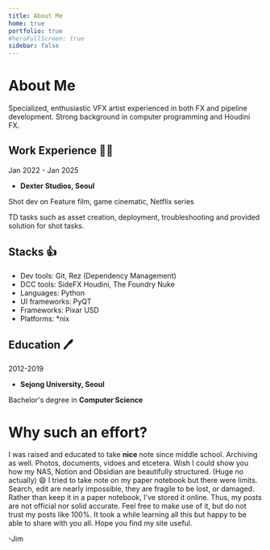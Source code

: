 ```yaml
---
title: About Me
home: true
portfolio: true
#heroFullScreen: true
sidebar: false
---
```


# About Me

Specialized, enthusiastic VFX artist experienced in both FX and pipeline development. Strong background in computer programming and Houdini FX.

## Work Experience :health_worker:

Jan 2022 - Jan 2025
- **Dexter Studios, Seoul**

Shot dev on Feature film, game cinematic, Netflix series

TD tasks such as asset creation, deployment, troubleshooting and provided solution for shot tasks.

## Stacks :thumbsup:

- Dev tools: Git, Rez (Dependency Management)
- DCC tools: SideFX Houdini, The Foundry Nuke
- Languages: Python
- UI frameworks: PyQT
- Frameworks: Pixar USD
- Platforms: *nix

## Education :pen:


2012-2019
- **Sejong University, Seoul**

Bachelor's degree in **Computer Science**


# Why such an effort? 

I was raised and educated to take **nice** note since middle school. Archiving as well. Photos, documents, vidoes and etcetera. Wish I could show you how my NAS, Notion and Obsidian are beautifully structured. (Huge no actually)  :smile:
I tried to take note on my paper notebook but there were limits. Search, edit are nearly impossible, they are fragile to be lost, or damaged.
Rather than keep it in a paper notebook, I've stored it online. Thus, my posts are not official nor solid accurate. Feel free to make use of it, but do not trust my posts like 100%.
It took a while learning all this but happy to be able to share with you all.
Hope you find my site useful. 

-Jim
